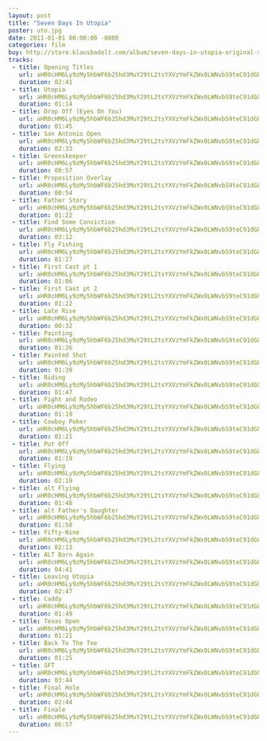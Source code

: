 ```yaml
---
layout: post
title: "Seven Days In Utopia"
poster: uto.jpg
date: 2011-01-01 00:00:00 -0800
categories: film
buy: http://store.klausbadelt.com/album/seven-days-in-utopia-original-score
tracks:
 - title: Opening Titles
   url: aHR0cHM6Ly9zMy5hbWF6b25hd3MuY29tL2tsYXVzYmFkZWx0LWNvbS9teC91dG8vMDEgT3BlbmluZyBUaXRsZXMubXAz
   duration: 02:41
 - title: Utopia
   url: aHR0cHM6Ly9zMy5hbWF6b25hd3MuY29tL2tsYXVzYmFkZWx0LWNvbS9teC91dG8vMDIgVXRvcGlhLm1wMw==
   duration: 01:14
 - title: Drop Off (Eyes On You)
   url: aHR0cHM6Ly9zMy5hbWF6b25hd3MuY29tL2tsYXVzYmFkZWx0LWNvbS9teC91dG8vMDMgRHJvcCBPZmYgKEV5ZXMgT24gWW91KS5tcDM=
   duration: 01:45
 - title: San Antonio Open
   url: aHR0cHM6Ly9zMy5hbWF6b25hd3MuY29tL2tsYXVzYmFkZWx0LWNvbS9teC91dG8vMDQgU2FuIEFudG9uaW8gT3Blbi5tcDM=
   duration: 02:33
 - title: Greenskeeper
   url: aHR0cHM6Ly9zMy5hbWF6b25hd3MuY29tL2tsYXVzYmFkZWx0LWNvbS9teC91dG8vMDUgR3JlZW5za2VlcGVyLm1wMw==
   duration: 00:57
 - title: Proposition Overlay
   url: aHR0cHM6Ly9zMy5hbWF6b25hd3MuY29tL2tsYXVzYmFkZWx0LWNvbS9teC91dG8vMDYgUHJvcG9zaXRpb24gT3ZlcmxheS5tcDM=
   duration: 00:54
 - title: Father Story
   url: aHR0cHM6Ly9zMy5hbWF6b25hd3MuY29tL2tsYXVzYmFkZWx0LWNvbS9teC91dG8vMDcgRmF0aGVyIFN0b3J5Lm1wMw==
   duration: 01:22
 - title: Find Some Conviction
   url: aHR0cHM6Ly9zMy5hbWF6b25hd3MuY29tL2tsYXVzYmFkZWx0LWNvbS9teC91dG8vMDggRmluZCBTb21lIENvbnZpY3Rpb24ubXAz
   duration: 03:12
 - title: Fly Fishing
   url: aHR0cHM6Ly9zMy5hbWF6b25hd3MuY29tL2tsYXVzYmFkZWx0LWNvbS9teC91dG8vMDkgRmx5IEZpc2hpbmcubXAz
   duration: 01:27
 - title: First Cast pt 1
   url: aHR0cHM6Ly9zMy5hbWF6b25hd3MuY29tL2tsYXVzYmFkZWx0LWNvbS9teC91dG8vMTAgRmlyc3QgQ2FzdCBwdCAxLm1wMw==
   duration: 01:06
 - title: First Cast pt 2
   url: aHR0cHM6Ly9zMy5hbWF6b25hd3MuY29tL2tsYXVzYmFkZWx0LWNvbS9teC91dG8vMTEgRmlyc3QgQ2FzdCBwdCAyLm1wMw==
   duration: 01:22
 - title: Late Rise
   url: aHR0cHM6Ly9zMy5hbWF6b25hd3MuY29tL2tsYXVzYmFkZWx0LWNvbS9teC91dG8vMTIgTGF0ZSBSaXNlLm1wMw==
   duration: 00:32
 - title: Painting
   url: aHR0cHM6Ly9zMy5hbWF6b25hd3MuY29tL2tsYXVzYmFkZWx0LWNvbS9teC91dG8vMTMgUGFpbnRpbmcubXAz
   duration: 01:26
 - title: Painted Shot
   url: aHR0cHM6Ly9zMy5hbWF6b25hd3MuY29tL2tsYXVzYmFkZWx0LWNvbS9teC91dG8vMTQgUGFpbnRlZCBTaG90Lm1wMw==
   duration: 01:39
 - title: Riding
   url: aHR0cHM6Ly9zMy5hbWF6b25hd3MuY29tL2tsYXVzYmFkZWx0LWNvbS9teC91dG8vMTUgUmlkaW5nLm1wMw==
   duration: 01:47
 - title: Fight and Rodeo
   url: aHR0cHM6Ly9zMy5hbWF6b25hd3MuY29tL2tsYXVzYmFkZWx0LWNvbS9teC91dG8vMTYgRmlnaHQgYW5kIFJvZGVvLm1wMw==
   duration: 01:19
 - title: Cowboy Poker
   url: aHR0cHM6Ly9zMy5hbWF6b25hd3MuY29tL2tsYXVzYmFkZWx0LWNvbS9teC91dG8vMTcgQ293Ym95IFBva2VyLm1wMw==
   duration: 01:21
 - title: Put Off
   url: aHR0cHM6Ly9zMy5hbWF6b25hd3MuY29tL2tsYXVzYmFkZWx0LWNvbS9teC91dG8vMTggUHV0IE9mZi5tcDM=
   duration: 01:19
 - title: Flying
   url: aHR0cHM6Ly9zMy5hbWF6b25hd3MuY29tL2tsYXVzYmFkZWx0LWNvbS9teC91dG8vMTkgRmx5aW5nLm1wMw==
   duration: 02:19
 - title: alt Flying
   url: aHR0cHM6Ly9zMy5hbWF6b25hd3MuY29tL2tsYXVzYmFkZWx0LWNvbS9teC91dG8vMjAgYWx0IEZseWluZy5tcDM=
   duration: 01:48
 - title: alt Father's Daughter
   url: aHR0cHM6Ly9zMy5hbWF6b25hd3MuY29tL2tsYXVzYmFkZWx0LWNvbS9teC91dG8vMjEgYWx0IEZhdGhlcidzIERhdWdodGVyLm1wMw==
   duration: 01:58
 - title: Fifty-Nine
   url: aHR0cHM6Ly9zMy5hbWF6b25hd3MuY29tL2tsYXVzYmFkZWx0LWNvbS9teC91dG8vMjIgRmlmdHktTmluZS5tcDM=
   duration: 02:13
 - title: ALT Born Again
   url: aHR0cHM6Ly9zMy5hbWF6b25hd3MuY29tL2tsYXVzYmFkZWx0LWNvbS9teC91dG8vMjMgQUxUIEJvcm4gQWdhaW4ubXAz
   duration: 04:41
 - title: Leaving Utopia
   url: aHR0cHM6Ly9zMy5hbWF6b25hd3MuY29tL2tsYXVzYmFkZWx0LWNvbS9teC91dG8vMjQgTGVhdmluZyBVdG9waWEubXAz
   duration: 02:47
 - title: Caddy
   url: aHR0cHM6Ly9zMy5hbWF6b25hd3MuY29tL2tsYXVzYmFkZWx0LWNvbS9teC91dG8vMjUgQ2FkZHkubXAz
   duration: 01:49
 - title: Texas Open
   url: aHR0cHM6Ly9zMy5hbWF6b25hd3MuY29tL2tsYXVzYmFkZWx0LWNvbS9teC91dG8vMjYgVGV4YXMgT3Blbi5tcDM=
   duration: 01:21
 - title: Back To The Tee
   url: aHR0cHM6Ly9zMy5hbWF6b25hd3MuY29tL2tsYXVzYmFkZWx0LWNvbS9teC91dG8vMjcgQmFjayBUbyBUaGUgVGVlLm1wMw==
   duration: 01:25
 - title: SFT
   url: aHR0cHM6Ly9zMy5hbWF6b25hd3MuY29tL2tsYXVzYmFkZWx0LWNvbS9teC91dG8vMjggU0ZULm1wMw==
   duration: 03:44
 - title: Final Hole
   url: aHR0cHM6Ly9zMy5hbWF6b25hd3MuY29tL2tsYXVzYmFkZWx0LWNvbS9teC91dG8vMjkgRmluYWwgSG9sZS5tcDM=
   duration: 02:44
 - title: Finale
   url: aHR0cHM6Ly9zMy5hbWF6b25hd3MuY29tL2tsYXVzYmFkZWx0LWNvbS9teC91dG8vMzAgRmluYWxlLm1wMw==
   duration: 06:57
---
```

